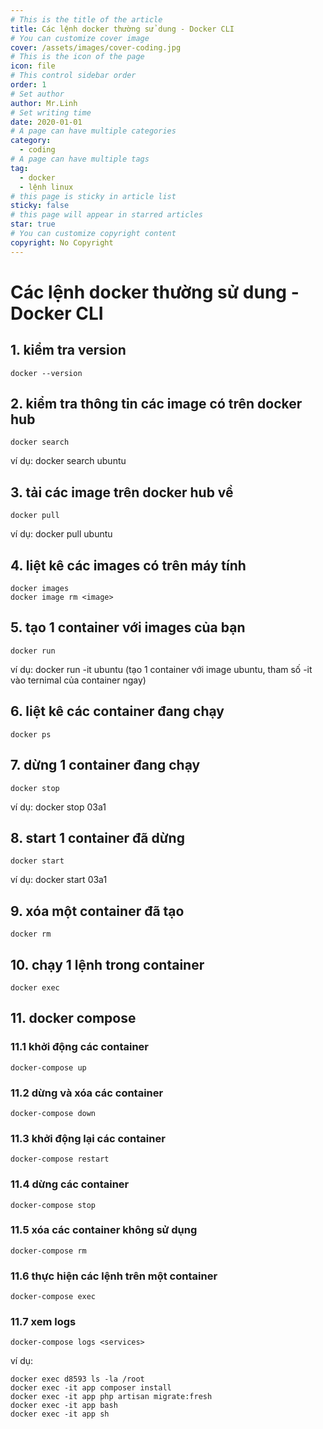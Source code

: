 ```yaml
---
# This is the title of the article
title: Các lệnh docker thường sử dung - Docker CLI
# You can customize cover image
cover: /assets/images/cover-coding.jpg
# This is the icon of the page
icon: file
# This control sidebar order
order: 1
# Set author
author: Mr.Linh
# Set writing time
date: 2020-01-01
# A page can have multiple categories
category:
  - coding
# A page can have multiple tags
tag:
  - docker
  - lệnh linux
# this page is sticky in article list
sticky: false
# this page will appear in starred articles
star: true
# You can customize copyright content
copyright: No Copyright
---
```


# Các lệnh docker thường sử dung - Docker CLI

## 1. kiểm tra version

```
docker --version
```

## 2. kiểm tra thông tin các image có trên docker hub

```
docker search
```

ví dụ: docker search ubuntu

## 3. tải các image trên docker hub về

```
docker pull
```

ví dụ: docker pull ubuntu

## 4. liệt kê các images có trên máy tính

```
docker images
docker image rm <image>
```

## 5. tạo 1 container với images của bạn

```
docker run
```

ví dụ: docker run -it ubuntu (tạo 1 container với image ubuntu, tham số -it vào ternimal của container ngay)

## 6. liệt kê các container đang chạy

```
docker ps
```

## 7. dừng 1 container đang chạy

```
docker stop
```

ví dụ: docker stop 03a1

## 8. start 1 container đã dừng

```
docker start
```

ví dụ: docker start 03a1

## 9. xóa một container đã tạo

```
docker rm
```

## 10. chạy 1 lệnh trong container

```
docker exec
```

## 11. docker compose

### 11.1 khởi động các container

```
docker-compose up
```

### 11.2 dừng và xóa các container

```
docker-compose down
```

### 11.3 khởi động lại các container

```
docker-compose restart
```

### 11.4 dừng các container

```
docker-compose stop
```

### 11.5 xóa các container không sử dụng

```
docker-compose rm
```

### 11.6 thực hiện các lệnh trên một container

```
docker-compose exec
```

### 11.7 xem logs

```
docker-compose logs <services>
```

ví dụ:

```
docker exec d8593 ls -la /root
docker exec -it app composer install
docker exec -it app php artisan migrate:fresh
docker exec -it app bash
docker exec -it app sh
```
